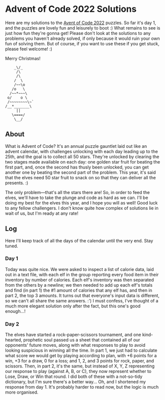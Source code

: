 # Advent of Code 2022 Solutions
Here are my solutions to the [Avent of Code 2022](https://adventofcode.com/2022) puzzles. So far it's day 1, and the puzzles are lovely fun and leisurely to boot :) What remains to see is just how fun they're gonna get!
Please don't look at the solutions to any problems you haven't already solved, if only because it would ruin your
own fun of solving them. But of course, if you want to use these if you get stuck, please feel welcome! :)

Merry Christmas!
```
    _\/_
     /\
     /\
    /  \
    /~~\o
   /o   \
  /~~*~~~\
 o/    o \
 /~~~~~~~~\~`
/__*_______\
     ||
   \====/
    \__/
```

## About
What is Advent of Code? It's an annual puzzle gauntlet laid out like an advent calendar, with challenges unlocking
with each day leading up to the 25th, and the goal is to collect all 50 stars. They're unlocked by clearing
the two stages made available on each day: one golden star fruit for beating the first part, and, once the second
has thusly been unlocked, you can get another one by beating the second part of the problem.
This year, it's said that the elves need 50 star fruit to snack on so that they can deliver all the presents. :)

The only problem—that's all the stars there are! So, in order to feed the elves, we'll have to take the plunge and code as hard as we can. I'll be doing my best for the elves this year, and I hope you will as well!
Good luck to any fellow challengers. I don't know quite how complex of solutions lie in wait of us, but I'm ready at
any rate!

## Log
Here I'll keep track of all the days of the calendar until the very end. Stay tuned.

### Day 1
Today was quite nice. We were asked to inspect a list of calorie data, laid out in a text file,
with each elf in the group reporting every food item in their inventory by number of calories.
Each elf's inventory was then separated from the others by a newline; we then needed to add up each elf's totals
and find (in part 1) the #1 amount of calories that any elf has, and then in part 2, the top 3 amounts.
It turns out that everyone's input data is different, so we can't all share the same answers. :')
I must confess, I've thought of a much more elegant solution only after the fact, but this one's good enough...!

### Day 2
The elves have started a rock-paper-scissors tournament, and one kind-hearted, prophetic soul passed us a sheet
that contained all of our opponents' future moves, along with what responses to play to avoid looking suspicious
in winning all the time. In part 1, we just had to calculate what score we would get by playing according to plan,
with +6 points for a win, +3 for a draw, 0 for a loss; and 1, 2, and 3 points for rock, paper, and scissors.
Then, in part 2, it's the same, but instead of X, Y, Z representing our response to play (against A, B, or C),
they now represent whether to Lose, Draw, or Win that round. I did both of these with a not-so-tidy dictionary,
but I'm sure there's a better way...
Oh, and I shortened my response from day 1. It's probably harder to read now, but the logic is much more organised.